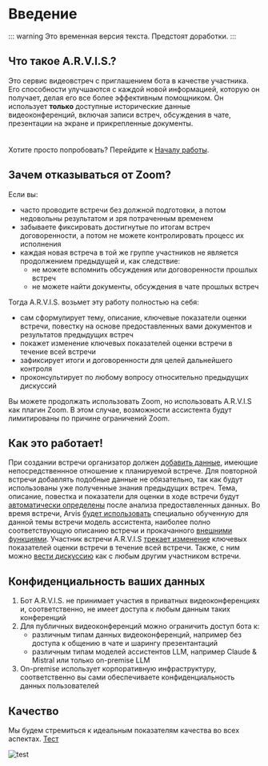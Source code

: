 # Введение <Badge type="danger" text="DRAFT" />

::: warning
Это временная версия текста. Предстоят доработки.
:::

## Что такое A.R.V.I.S.? 

Это сервис видеовстреч с приглашением бота в качестве участника. Его способности улучшаются с каждой новой информацией, которую он получает, делая его все более эффективным помощником. Он использует **только** доступные исторические данные видеоконференций, включая записи встреч, обсуждения в чате, презентации на экране и прикрепленные документы.

<div class="tip custom-block" style="padding-top: 8px">

Хотите просто попробовать? Перейдите к [Началу работы](./get-started).

</div>

## Зачем отказываться от Zoom?

Если вы:
- часто проводите встречи без должной подготовки, а потом недовольны результатом и зря потраченным временем
- забываете фиксировать достигнутые по итогам встреч договоренности, а потом не можете контролировать процесс их исполнения
- каждая новая встреча в той же группе участников не является продолжением предыдущей и, как следствие:
    - не можете вспомнить обсуждения или договоренности прошлых встреч
    - не можете найти документы, обсуждения в чате прошлых встреч

Тогда A.R.V.I.S. возьмет эту работу полностью на себя:
- сам сформулирует тему, описание, ключевые показатели оценки встречи, повестку на основе предоставленных вами документов и результатов предыдущих встреч
- покажет изменение ключевых показателей оценки встречи в течение всей встречи
- зафиксирует итоги и договоренности для целей дальнейшего контроля
- проконсультирует по любому вопросу относительно предыдущих дискуссий

Вы можете продолжать использовать Zoom, но использовать A.R.V.I.S как плагин Zoom. В этом случае, возможности ассистента будут лимитированы по причине ограничений Zoom.

## Как это работает!

При создании встречи организатор должен [добавить данные](/ru/docs/links#add-knowledge-sources), имеющие непосредственнное отношение к планируемой встрече.
Для повторной встречи добавлять подобные данные не обязательно, так как будут использованы уже полученные знания предыдущих встреч. Тема, описание, повестка и показатели для оценки в ходе встречи будут [автоматически определены](/ru/docs/links#create-meeting-meta-tags-and-evaluation-metrics) после анализа предоставленных данных. Во время встречи, Arvis [будет использовать](/ru/docs/links#selecting-an-agent-model-that-matches-the-topic-and-description-of-the-meeting) специально обученную для данной темы встречи модель ассистента, наиболее полно соответствующую описанию встречи и прокачанного [внешними функциями](/ru/docs/links#upgrading-the-assistant-with-external-functions). Участник встречи A.R.V.I.S [трекает изменение](/ru/docs/links#updating-metrics) ключевых показателей оценки встречи в течение всей встречи. Также, с ним можно [вести дискуссию](/ru/docs/links#meeting-accompaniment) как с любым другим участником встречи.

## Конфиденциальность ваших данных

1. Бот A.R.V.I.S. не принимает участия в приватных видеоконференциях и, соответственно, не имеет доступа к любым данным таких конференций
1. Для публичных видеоконференций можно ограничить доступ бота к:
    - различным типам данных видеоконференций, например без доступа к общению в чате и шарингу презентантаций 
    - различным типам моделей ассистентов LLM, например Claude & Mistral или только on-premise LLM
1. On-premise использует корпоративную инфраструктуру, соответственно вы сами обеспечиваете конфиденциальность данных пользователей

## Качество

Мы будем стремиться к идеальным показателям качества во всех аспектах. [Тест](https://pagespeed.web.dev/analysis/https-arvis-doc-vercel-app/v4532dmnkv?form_factor=desktop)

![test](/IntroQuality.webp)

